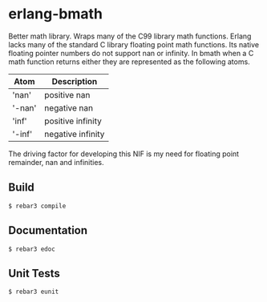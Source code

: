 erlang-bmath
=====

Better math library. Wraps many of the C99 library math functions. Erlang lacks many of the standard C library floating point math functions. Its native floating pointer numbers do not support nan or infinity. In bmath when a C math function returns either they are represented as the following atoms.

| Atom   | Description       |
| ------ | ----------------- |
| 'nan'  | positive nan      |
| '-nan' | negative nan      |
| 'inf'  | positive infinity |
| '-inf' | negative infinity |


The driving factor for developing this NIF is my need for floating point remainder, nan and infinities. 

Build
-----

    $ rebar3 compile

Documentation
----
    $ rebar3 edoc

Unit Tests
----
    $ rebar3 eunit

